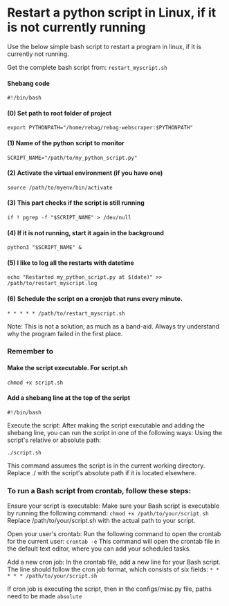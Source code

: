 # Restart a python script in Linux, if it is not currently running
Use the below simple bash script to restart a program in linux, if it is currently not running.

Get the complete bash script from: ```restart_myscript.sh```

#### Shebang code
```#!/bin/bash```

#### (0) Set path to root folder of project
```export PYTHONPATH="/home/rebag/rebag-webscraper:$PYTHONPATH"```

#### (1) Name of the python script to monitor
```SCRIPT_NAME="/path/to/my_python_script.py"```

#### (2) Activate the virtual environment (if you have one)
```source /path/to/myenv/bin/activate```

#### (3) This part checks if the script is still running
```if ! pgrep -f "$SCRIPT_NAME" > /dev/null```

#### (4) If it is not running, start it again in the background 
```python3 "$SCRIPT_NAME" &```

#### (5) I like to log all the restarts with datetime
```echo "Restarted my_python_script.py at $(date)" >> /path/to/restart_myscript.log```

#### (6) Schedule the script on a cronjob that runs every minute. 
```* * * * * /path/to/restart_myscript.sh```

Note: This is not a solution, as much as a band-aid. Always try understand why the program failed in the first place. 

### Remember to 

#### Make the script executable. For script.sh
```chmod +x script.sh```

#### Add a shebang line at the top of the script
```#!/bin/bash```

Execute the script: After making the script executable and adding the shebang line, you can run the script in one of the following ways:
Using the script's relative or absolute path:

```./script.sh```

This command assumes the script is in the current working directory. Replace ./ with the script's absolute path if it is located elsewhere.


### To run a Bash script from crontab, follow these steps:

Ensure your script is executable: Make sure your Bash script is executable by running the following command:
```chmod +x /path/to/your/script.sh```
Replace /path/to/your/script.sh with the actual path to your script.

Open your user's crontab: Run the following command to open the crontab for the current user:
```crontab -e```
This command will open the crontab file in the default text editor, where you can add your scheduled tasks.

Add a new cron job: In the crontab file, add a new line for your Bash script. The line should follow the cron job format, which consists of six fields:
```* * * * * /path/to/your/script.sh```

If cron job is executing the script, then in the configs/misc.py file, paths need to be made ```absolute```
